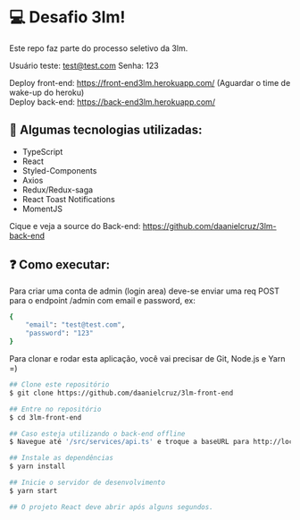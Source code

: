 # :computer: Desafio 3lm!
Este repo faz parte do processo seletivo da 3lm.

Usuário teste: test@test.com Senha: 123

Deploy front-end: https://front-end3lm.herokuapp.com/ (Aguardar o time de wake-up do heroku) <br />
Deploy back-end: https://back-end3lm.herokuapp.com/

## :rocket: Algumas tecnologias utilizadas:


- TypeScript
- React
- Styled-Components
- Axios
- Redux/Redux-saga
- React Toast Notifications
- MomentJS

Cique e veja a source do Back-end: https://github.com/daanielcruz/3lm-back-end

## :question: Como executar:

Para criar uma conta de admin (login area) deve-se enviar uma req POST para o endpoint /admin com email e password, ex:
```bash
{
	"email": "test@test.com",
	"password": "123"
}
```

Para clonar e rodar esta aplicação, você vai precisar de Git, Node.js e Yarn =)
```bash
## Clone este repositório
$ git clone https://github.com/daanielcruz/3lm-front-end

## Entre no repositório
$ cd 3lm-front-end

## Caso esteja utilizando o back-end offline
$ Navegue até '/src/services/api.ts' e troque a baseURL para http://localhost:3333/

## Instale as dependências
$ yarn install

## Inicie o servidor de desenvolvimento
$ yarn start

## O projeto React deve abrir após alguns segundos.
```
